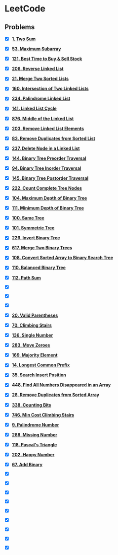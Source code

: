 # LeetCode

## Problems

- [x] **[1. Two Sum](https://leetcode.com/problems/two-sum/)**
- [x] **[53. Maximum Subarray](https://leetcode.com/problems/maximum-subarray/description/)**
- [x] **[121. Best Time to Buy & Sell Stock](https://leetcode.com/problems/best-time-to-buy-and-sell-stock/description/)**
- [x] **[206. Reverse Linked List](https://leetcode.com/problems/reverse-linked-list/description/)**
- [x] **[21. Merge Two Sorted Lists](https://leetcode.com/problems/merge-two-sorted-lists/description/)**
- [x] **[160. Intersection of Two Linked Lists](https://leetcode.com/problems/intersection-of-two-linked-lists/description/)**
- [x] **[234. Palindrome Linked List](https://leetcode.com/problems/palindrome-linked-list/description/)**
- [x] **[141. Linked List Cycle](https://leetcode.com/problems/linked-list-cycle/description/)**
- [x] **[876. Middle of the Linked List](https://leetcode.com/problems/middle-of-the-linked-list/description/)**
- [x] **[203. Remove Linked List Elements](https://leetcode.com/problems/remove-linked-list-elements/description/)**
- [x] **[83. Remove Duplicates from Sorted List](https://leetcode.com/problems/remove-duplicates-from-sorted-list/description/)**
- [x] **[237. Delete Node in a Linked List](https://leetcode.com/problems/delete-node-in-a-linked-list/description/)**
- [x] **[144. Binary Tree Preorder Traversal](https://leetcode.com/problems/binary-tree-preorder-traversal/description/)**
- [x] **[94. Binary Tree Inorder Traversal](https://leetcode.com/problems/binary-tree-inorder-traversal/description/)**
- [x] **[145. Binary Tree Postorder Traversal](https://leetcode.com/problems/binary-tree-postorder-traversal/description/)**
- [x] **[222. Count Complete Tree Nodes](https://leetcode.com/problems/count-complete-tree-nodes/description/)**
- [x] **[104. Maximum Depth of Binary Tree](https://leetcode.com/problems/maximum-depth-of-binary-tree/description/)**
- [x] **[111. Minimum Depth of Binary Tree](https://leetcode.com/problems/minimum-depth-of-binary-tree/description/)**
- [x] **[100. Same Tree](https://leetcode.com/problems/same-tree/description/)**
- [x] **[101. Symmetric Tree](https://leetcode.com/problems/symmetric-tree/description/)**
- [x] **[226. Invert Binary Tree](https://leetcode.com/problems/invert-binary-tree/description/)**
- [x] **[617. Merge Two Binary Trees](https://leetcode.com/problems/merge-two-binary-trees/description/)**
- [x] **[108. Convert Sorted Array to Binary Search Tree](https://leetcode.com/problems/convert-sorted-array-to-binary-search-tree/description/)**
- [x] **[110. Balanced Binary Tree](https://leetcode.com/problems/balanced-binary-tree/description/)**
- [x] **[112. Path Sum](https://leetcode.com/problems/path-sum/description/)**
- [x] **[]()**
- [x] **[]()**
- [x] **[]()**
- [x] **[20. Valid Parentheses](https://leetcode.com/problems/valid-parentheses/description/)**
- [x] **[70. Climbing Stairs](https://leetcode.com/problems/climbing-stairs/description/)**
- [x] **[136. Single Number](https://leetcode.com/problems/single-number/description/)**
- [x] **[283. Move Zeroes](https://leetcode.com/problems/move-zeroes/description/)**
- [x] **[169. Majority Element](https://leetcode.com/problems/majority-element/description/)**
- [x] **[14. Longest Common Prefix](https://leetcode.com/problems/longest-common-prefix/description/)**
- [x] **[35. Search Insert Position](https://leetcode.com/problems/search-insert-position/description/)**
- [x] **[448. Find All Numbers Disappeared in an Array](https://leetcode.com/problems/find-all-numbers-disappeared-in-an-array/description/)**
- [x] **[26. Remove Duplicates from Sorted Array](https://leetcode.com/problems/remove-duplicates-from-sorted-array/description/)**
- [x] **[338. Counting Bits](https://leetcode.com/problems/counting-bits/description/)**
- [x] **[746. Min Cost Climbing Stairs](https://leetcode.com/problems/min-cost-climbing-stairs/description/)**
- [x] **[9. Palindrome Number](https://leetcode.com/problems/palindrome-number/)**
- [x] **[268. Missing Number](https://leetcode.com/problems/missing-number/description/)**
- [x] **[118. Pascal's Triangle](https://leetcode.com/problems/pascals-triangle/description/)**
- [x] **[202. Happy Number](https://leetcode.com/problems/happy-number/description/)**
- [x] **[67. Add Binary](https://leetcode.com/problems/add-binary/description/)**
- [x] **[]()**
- [x] **[]()**
- [x] **[]()**
- [x] **[]()**
- [x] **[]()**
- [x] **[]()**
- [x] **[]()**
- [x] **[]()**
- [x] **[]()**




